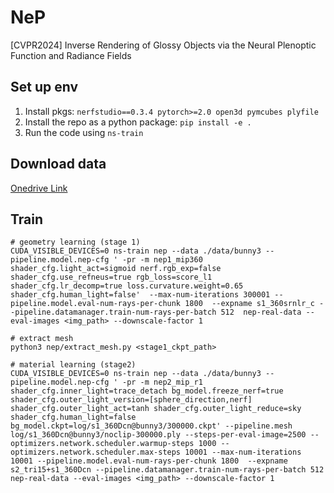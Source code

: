 # NeP
[CVPR2024] Inverse Rendering of Glossy Objects via the Neural Plenoptic Function and Radiance Fields

## Set up env

1. Install pkgs: `nerfstudio==0.3.4 pytorch>=2.0 open3d pymcubes plyfile`
2. Install the repo as a python package: `pip install -e .`
3. Run the code using `ns-train`

## Download data

[Onedrive Link](https://portland-my.sharepoint.com/:u:/g/personal/hywang26-c_my_cityu_edu_hk/EdvKn7xd829BihTzRvR4alMB7LAxItpE8hJ6z57TEnGt1g?e=aXQ54u)

## Train

```
# geometry learning (stage 1)
CUDA_VISIBLE_DEVICES=0 ns-train nep --data ./data/bunny3 --pipeline.model.nep-cfg ' -pr -m nep1_mip360 shader_cfg.light_act=sigmoid nerf.rgb_exp=false shader_cfg.use_refneus=true rgb_loss=score_l1 shader_cfg.lr_decomp=true loss.curvature.weight=0.65 shader_cfg.human_light=false'  --max-num-iterations 300001 --pipeline.model.eval-num-rays-per-chunk 1800  --expname s1_360srnlr_c --pipeline.datamanager.train-num-rays-per-batch 512  nep-real-data --eval-images <img_path> --downscale-factor 1

# extract mesh
python3 nep/extract_mesh.py <stage1_ckpt_path>

# material learning (stage2)
CUDA_VISIBLE_DEVICES=0 ns-train nep --data ./data/bunny3 --pipeline.model.nep-cfg ' -pr -m nep2_mip_r1 shader_cfg.inner_light=trace_detach bg_model.freeze_nerf=true shader_cfg.outer_light_version=[sphere_direction,nerf] shader_cfg.outer_light_act=tanh shader_cfg.outer_light_reduce=sky shader_cfg.human_light=false bg_model.ckpt=log/s1_360Dcn@bunny3/300000.ckpt' --pipeline.mesh log/s1_360Dcn@bunny3/noclip-300000.ply --steps-per-eval-image=2500 --optimizers.network.scheduler.warmup-steps 1000 --optimizers.network.scheduler.max-steps 10001 --max-num-iterations 10001 --pipeline.model.eval-num-rays-per-chunk 1800  --expname s2_tri15+s1_360Dcn --pipeline.datamanager.train-num-rays-per-batch 512  nep-real-data --eval-images <img_path> --downscale-factor 1
```
